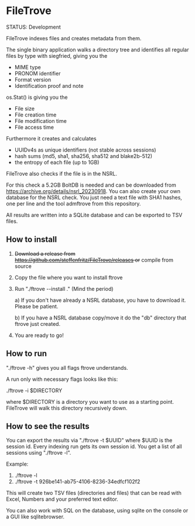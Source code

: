 # FileTrove
STATUS: Development

FileTrove indexes files and creates metadata from them.

The single binary application walks a directory tree and identifies all regular files by type with siegfried, giving you the 

* MIME type
* PRONOM identifier
* Format version
* Identification proof and note


os.Stat() is giving you the

* File size
* File creation time
* File modification time
* File access time

Furthermore it creates and calculates

* UUIDv4s as unique identifiers (not stable across sessions)
* hash sums (md5, sha1, sha256, sha512 and blake2b-512)
* the entropy of each file (up to 1GB)


FileTrove also checks if the file is in the NSRL. 

For this check a 5.2GB BoltDB is needed and can be downloaded from https://archive.org/details/nsrl_20230918. You can also create your own database for the NSRL check. You just need a text file with SHA1 hashes, one per line and the tool admftrove from this repository.

All results are written into a SQLite database and can be exported to TSV files.

## How to install
1. ~~Download a release from https://github.com/steffenfritz/FileTrove/releases or~~ compile from source
2. Copy the file where you want to install ftrove
3. Run "./ftrove --install ."  (Mind the period)
   
	a) If you don't have already a NSRL database, you have to download it. Please be patient.
    
	b) If you have a NSRL database copy/move it do the "db" directory that ftrove just created.

5. You are ready to go!

## How to run
"./ftrove -h" gives you all flags ftrove understands.

A run only with necessary flags looks like this:

./ftrove -i $DIRECTORY

where $DIRECTORY is a directory you want to use as a starting point. FileTrove will walk this directory recursively down.

## How to see the results

You can export the results via "./ftrove -t $UUID" where $UUID is the session id. 
Every indexing run gets its own session id. You get a list of all sessions using "./ftrove -l". 

Example:

1. ./ftrove -l
2. ./ftrove -t 926be141-ab75-4106-8236-34edfcf102f2 

This will create two TSV files (directories and files) that can be read with Excel, Numbers and your preferred text editor. 

You can also work with SQL on the database, using sqlite on the console or a GUI like sqlitebrowser.
